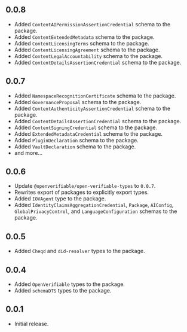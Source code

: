 ## 0.0.8

- Added `ContentAIPermissionAssertionCredential` schema to the package.
- Added `ContentExtendedMetadata` schema to the package.
- Added `ContentLicensingTerms` schema to the package.
- Added `ContentLicensingAgreement` schema to the package.
- Added `ContentLegalAccountability` schema to the package.
- Added `ContentDetailsAssertionCredential` schema to the package.


## 0.0.7

- Added `NamespaceRecognitionCertificate` schema to the package.
- Added `GovernanceProposal` schema to the package.
- Added `ContentAuthenticityAssertionCredential` schema to the package.
- Added `ContentDetailsAssertionCredential` schema to the package.
- Added `ContentSigningCredential` schema to the package.
- Added `ExtendedMetadataCredential` schema to the package.
- Added `PluginDeclaration` schema to the package.
- Added `VaultDeclaration` schema to the package.
- and more...

## 0.0.6

- Update `@openverifiable/open-verifiable-types` to `0.0.7`.
- Rewrites export of packages to explicitly export types.
- Added `IOVAgent` type to the package.
- Added `IdentityClaimsAggregationCredential`, `Package`, `AIConfig`, `GlobalPrivacyControl`, and `LanguageConfiguration` schemas to the package.

## 0.0.5

- Added `Cheqd` and `did-resolver` types to the package.

## 0.0.4

- Added `OpenVerifiable` types to the package.
- Added `schemaDTS` types to the package.

## 0.0.1

- Initial release.
